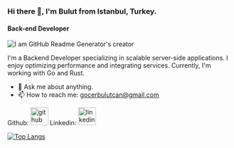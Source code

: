### Hi there 👋, I'm Bulut from Istanbul, Turkey.
#### Back-end Developer
![I am GitHub Readme Generator's creator](https://images.squarespace-cdn.com/content/v1/5e10bdc20efb8f0d169f85f9/1632583991063-DG67R13E0S7XK244CSVE/rust-vs-go.png?format=2500w)

I'm a Backend Developer specializing in scalable server-side applications. I enjoy optimizing performance and integrating services. Currently, I'm working with Go and Rust.

- 💬 Ask me about anything.
- 📫 How to reach me: gocerbulutcan@gmail.com 

Github: [<img src='https://cdn.jsdelivr.net/npm/simple-icons@3.0.1/icons/github.svg' alt='github' height='40'>](https://github.com/bulutcan99) 
Linkedin: [<img src='https://cdn.jsdelivr.net/npm/simple-icons@3.0.1/icons/linkedin.svg' alt='linkedin' height='40'>](https://www.linkedin.com/in/bulut-can-göçer-a92332263/)  

[![Top Langs](https://github-readme-stats.vercel.app/api/top-langs/?username=bulutcan99)](https://github.com/anuraghazra/github-readme-stats)



